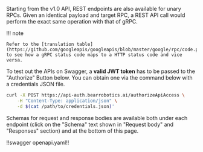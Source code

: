 Starting from the v1.0 API, REST endpoints are also available for unary RPCs. Given an identical payload and target RPC, a REST API call would perform the exact same operation with that of gRPC.

!!! note

    Refer to the [translation table](https://github.com/googleapis/googleapis/blob/master/google/rpc/code.proto) to see how a gRPC status code maps to a HTTP status code and vice versa.

To test out the APIs on Swagger, a **valid JWT token** has to be passed to the "Authorize"
Button below. You can obtain one via the command below with a credentials JSON file.

```sh
curl -X POST https://api-auth.bearrobotics.ai/authorizeApiAccess \
    -H "Content-Type: application/json" \
    -d $(cat /path/to/credentials.json)'
```
Schemas for request and response bodies are available both under each endpoint (click on the "Schema" text shown in "Request body" and "Responses" section) and at the bottom of this page.

!!swagger openapi.yaml!!
